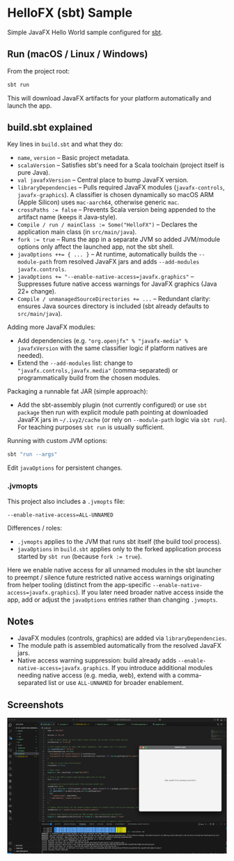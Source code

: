# HelloFX (sbt) Sample

Simple JavaFX Hello World sample configured for [sbt](https://www.scala-sbt.org/).

## Run (macOS / Linux / Windows)

From the project root:

```bash
sbt run
```

This will download JavaFX artifacts for your platform automatically and launch the app.

## build.sbt explained

Key lines in `build.sbt` and what they do:

* `name`, `version` – Basic project metadata.
* `scalaVersion` – Satisfies sbt's need for a Scala toolchain (project itself is pure Java).
* `val javafxVersion` – Central place to bump JavaFX version.
* `libraryDependencies` – Pulls required JavaFX modules (`javafx-controls`, `javafx-graphics`). A classifier is chosen dynamically so macOS ARM (Apple Silicon) uses `mac-aarch64`, otherwise generic `mac`.
* `crossPaths := false` – Prevents Scala version being appended to the artifact name (keeps it Java‑style).
* `Compile / run / mainClass := Some("HelloFX")` – Declares the application main class (in `src/main/java`).
* `fork := true` – Runs the app in a separate JVM so added JVM/module options only affect the launched app, not the sbt shell.
* `javaOptions ++= { ... }` – At runtime, automatically builds the `--module-path` from resolved JavaFX jars and adds `--add-modules javafx.controls`.
* `javaOptions += "--enable-native-access=javafx.graphics"` – Suppresses future native access warnings for JavaFX graphics (Java 22+ change).
* `Compile / unmanagedSourceDirectories += ...` – Redundant clarity: ensures Java sources directory is included (sbt already defaults to `src/main/java`).

Adding more JavaFX modules:
* Add dependencies (e.g. `"org.openjfx" % "javafx-media" % javafxVersion` with the same classifier logic if platform natives are needed).
* Extend the `--add-modules` list: change to `"javafx.controls,javafx.media"` (comma-separated) or programmatically build from the chosen modules.

Packaging a runnable fat JAR (simple approach):
* Add the sbt-assembly plugin (not currently configured) or use `sbt package` then run with explicit module path pointing at downloaded JavaFX jars in `~/.ivy2/cache` (or rely on `--module-path` logic via `sbt run`). For teaching purposes `sbt run` is usually sufficient.

Running with custom JVM options:
```bash
sbt "run --args"
```
Edit `javaOptions` for persistent changes.

### .jvmopts

This project also includes a `.jvmopts` file:

```text
--enable-native-access=ALL-UNNAMED
```

Differences / roles:
 
* `.jvmopts` applies to the JVM that runs sbt itself (the build tool process).
* `javaOptions` in `build.sbt` applies only to the forked application process started by `sbt run` (because `fork := true`).

Here we enable native access for all unnamed modules in the sbt launcher to preempt / silence future restricted native access warnings originating from helper tooling (distinct from the app-specific `--enable-native-access=javafx.graphics`). If you later need broader native access inside the app, add or adjust the `javaOptions` entries rather than changing `.jvmopts`.

## Notes

* JavaFX modules (controls, graphics) are added via `libraryDependencies`.
* The module path is assembled automatically from the resolved JavaFX jars.
* Native access warning suppression: build already adds `--enable-native-access=javafx.graphics`.
    If you introduce additional modules needing native access (e.g. media, web), extend with a
    comma-separated list or use `ALL-UNNAMED` for broader enablement.

## Screenshots

![JavaFX built with sbt](images/JavaFX-built-with-sbt.png)
